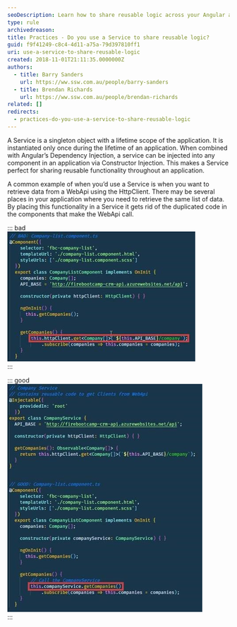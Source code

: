 ```yaml
---
seoDescription: Learn how to share reusable logic across your Angular application using a Service and Dependency Injection.
type: rule
archivedreason:
title: Practices - Do you use a Service to share reusable logic?
guid: f9f41249-c8c4-4d11-a75a-79d397810ff1
uri: use-a-service-to-share-reusable-logic
created: 2018-11-01T21:11:35.0000000Z
authors:
  - title: Barry Sanders
    url: https://ww.ssw.com.au/people/barry-sanders
  - title: Brendan Richards
    url: https://ww.ssw.com.au/people/brendan-richards
related: []
redirects:
  - practices-do-you-use-a-service-to-share-reusable-logic
---
```


A Service is a singleton object with a lifetime scope of the application. It is instantiated only once during the lifetime of an application. When combined with Angular’s Dependency Injection, a service can be injected into any component in an application via Constructor Injection. This makes a Service perfect for sharing reusable functionality throughout an application.

<!--endintro-->

A common example of when you’d use a Service is when you want to retrieve data from a WebApi using the HttpClient. There may be several places in your application where you need to retrieve the same list of data. By placing this functionality in a Service it gets rid of the duplicated code in the components that make the WebApi call.

::: bad  
![Figure: Bad Example - Code that is reusable should be placed in a Service](reusable-service-bad.jpg)  
:::

::: good  
![Figure: Good Example -  Reusable code is placed in a Service and the component calls the Service](reusable-service-good.jpg)  
:::
